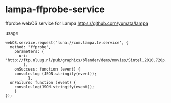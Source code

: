 # lampa-ffprobe-service 

ffprobe webOS service for Lampa https://github.com/yumata/lampa 

usage 
```
webOS.service.request('luna://com.lampa.tv.service', {
  method: 'ffprobe',
    parameters: { 
      uri: 'http://ftp.nluug.nl/pub/graphics/blender/demo/movies/Sintel.2010.720p.mkv'
		},
	onSuccess: function (event) {
    console.log (JSON.stringify(event));
          },
  onFailure: function (event) {
    console.log(JSON.stringify(event));
    }
});
```
